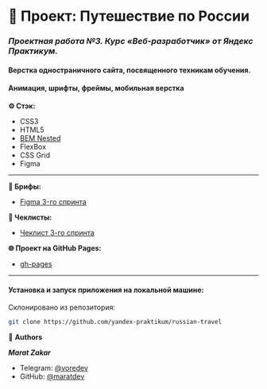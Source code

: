 # 📝 Проект: Путешествие по России

### _**Проектная работа №3. Курс «Веб-разработчик» от Яндекс Практикум.**_

#### Верстка одностраничного сайта, посвященного техникам обучения.
#### Aнимация, шрифты, фреймы, мобильная верстка

**⚙️ Стэк:**

- CSS3
- HTML5
- [BEM Nested](https://ru.bem.info/methodology/filestructure/)
- FlexBox
- CSS Grid
- Figma

* * *

**🧩 Брифы:**
* [Figma 3-го спринта](https://www.figma.com/file/5S2WSbEFL6awjVWJ0NWL8Q/Sprint-3_-Russia-_-desktop-mobile?node-id=28503%3A0)

**📄 Чеклисты:**
* [Чеклист 3-го спринта](https://code.s3.yandex.net/web-developer/checklists-pdf/new-program/checklist-3.pdf)

**🌐 Проект на GitHub Pages:**
* [gh-pages](https://github.com/maratdev/russian-travel/deployments/activity_log?environment=github-pages)

* * *

#### Установка и запуск приложения на локальной машине:

Склонировано из репозитория:
```bash
git clone https://github.com/yandex-praktikum/russian-travel
```

👤 **Authors**

**_Marat Zakar_**
- Telegram: [@voredev](https://t.me/voredev)
- GitHub: [@maratdev](https://github.com/maratdev)
